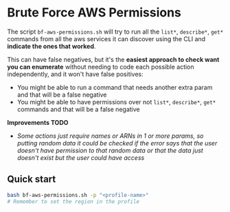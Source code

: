 # Brute Force AWS Permissions

The script `bf-aws-permissions.sh` will try to run all the `list*`, `describe*`, `get*` commands from all the aws services it can discover using the CLI and **indicate the ones that worked**.

This can have false negatives, but it's the **easiest approach to check want you can enumerate** without needing to code each possible action independently, and it won't have false positives:
- You might be able to run a command that needs another extra param and that will be a false negative
- You might be able to have permissions over not `list*`, `describe*`, `get*` commands and that will be a false negative

**Improvements TODO**
- *Some actions just require names or ARNs in 1 or more params, so putting random data it could be checked if the error says that the user doesn't have permission to that random data or that the data just doesn't exist but the user could have access* 

## Quick start
```bash
bash bf-aws-permissions.sh -p "<profile-name>"
# Remember to set the region in the profile
```
